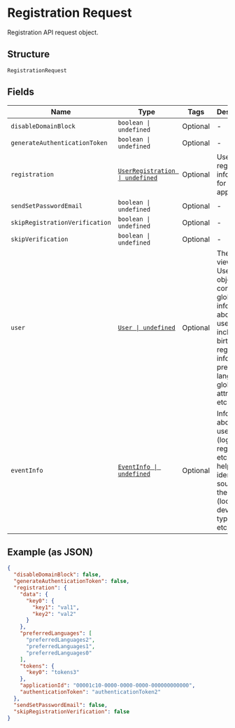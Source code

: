 
# Registration Request

Registration API request object.

## Structure

`RegistrationRequest`

## Fields

| Name | Type | Tags | Description |
|  --- | --- | --- | --- |
| `disableDomainBlock` | `boolean \| undefined` | Optional | - |
| `generateAuthenticationToken` | `boolean \| undefined` | Optional | - |
| `registration` | [`UserRegistration \| undefined`](../../doc/models/user-registration.md) | Optional | User registration information for a single application. |
| `sendSetPasswordEmail` | `boolean \| undefined` | Optional | - |
| `skipRegistrationVerification` | `boolean \| undefined` | Optional | - |
| `skipVerification` | `boolean \| undefined` | Optional | - |
| `user` | [`User \| undefined`](../../doc/models/user.md) | Optional | The global view of a User. This object contains all global information about the user including birthdate, registration information  preferred languages, global attributes, etc. |
| `eventInfo` | [`EventInfo \| undefined`](../../doc/models/event-info.md) | Optional | Information about a user event (login, register, etc) that helps identify the source of the event (location, device type, OS, etc). |

## Example (as JSON)

```json
{
  "disableDomainBlock": false,
  "generateAuthenticationToken": false,
  "registration": {
    "data": {
      "key0": {
        "key1": "val1",
        "key2": "val2"
      }
    },
    "preferredLanguages": [
      "preferredLanguages2",
      "preferredLanguages1",
      "preferredLanguages0"
    ],
    "tokens": {
      "key0": "tokens3"
    },
    "applicationId": "00001c10-0000-0000-0000-000000000000",
    "authenticationToken": "authenticationToken2"
  },
  "sendSetPasswordEmail": false,
  "skipRegistrationVerification": false
}
```

